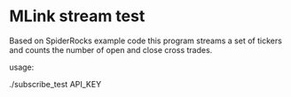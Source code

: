 # MLink stream test

Based on SpiderRocks example code this program streams a set of tickers and counts the number of open and close cross trades.

usage:

./subscribe_test API_KEY 